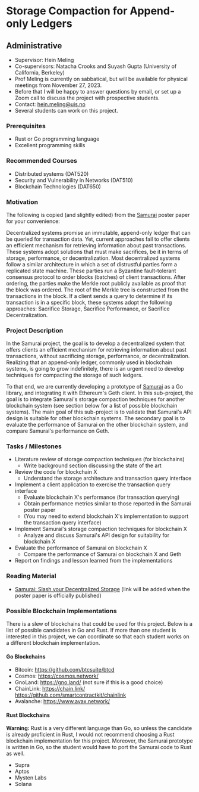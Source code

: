# Storage Compaction for Append-only Ledgers

## Administrative

- Supervisor: Hein Meling
- Co-supervisors: Natacha Crooks and Suyash Gupta (University of California, Berkeley)
- Prof Meling is currently on sabbatical, but will be available for physical meetings from November 27, 2023.
- Before that I will be happy to answer questions by email, or set up a Zoom call to discuss the project with prospective students.
- Contact: <hein.meling@uis.no>
- Several students can work on this project.

### Prerequisites

- Rust or Go programming language
- Excellent programming skills

### Recommended Courses

- Distributed systems (DAT520)
- Security and Vulnerability in Networks (DAT510)
- Blockchain Technologies (DAT650)

### Motivation

The following is copied (and slightly edited) from the [Samurai][1] poster paper for your convenience:

Decentralized systems promise an immutable, append-only ledger that can be queried for transaction data.
Yet, current approaches fail to offer clients an efficient mechanism for retrieving information about past transactions.
These systems adopt solutions that must make sacrifices, be it in terms of storage, performance, or decentralization.
Most decentralized systems follow a similar architecture in which a set of distrustful parties form a replicated state machine.
These parties run a Byzantine fault-tolerant consensus protocol to order blocks (batches) of client transactions.
After ordering, the parties make the Merkle root publicly available as proof that the block was ordered.
The root of the Merkle tree is constructed from the transactions in the block.
If a client sends a query to determine if its transaction is in a specific block, these systems adopt the following approaches:
Sacrifice Storage, Sacrifice Performance, or Sacrifice Decentralization.

### Project Description

In the Samurai project, the goal is to develop a decentralized system that offers clients an efficient mechanism for retrieving information about past transactions, without sacrificing storage, performance, or decentralization.
Realizing that an append-only ledger, commonly used in blockchain systems, is going to grow indefinitely, there is an urgent need to develop techniques for compacting the storage of such ledgers.

To that end, we are currently developing a prototype of [Samurai][1] as a Go library, and integrating it with Ethereum's Geth client.
In this sub-project, the goal is to integrate Samurai's storage compaction techniques for another blockchain system (see section below for a list of possible blockchain systems).
The main goal of this sub-project is to validate that Samurai's API design is suitable for other blockchain systems.
The secondary goal is to evaluate the performance of Samurai on the other blockchain system, and compare Samurai's performance on Geth.

### Tasks / Milestones

- Literature review of storage compaction techniques (for blockchains)
  - Write background section discussing the state of the art
- Review the code for blockchain X
  - Understand the storage architecture and transaction query interface
- Implement a client application to exercise the transaction query interface
  - Evaluate blockchain X's performance (for transaction querying)
  - Obtain performance metrics similar to those reported in the Samurai poster paper
  - (You may need to extend blockchain X's implementation to support the transaction query interface)
- Implement Samurai's storage compaction techniques for blockchain X
  - Analyze and discuss Samurai's API design for suitability for blockchain X
- Evaluate the performance of Samurai on blockchain X
  - Compare the performance of Samurai on blockchain X and Geth
- Report on findings and lesson learned from the implementations

### Reading Material

- [Samurai: Slash your Decentralized Storage][1] (link will be added when the poster paper is officially published)

### Possible Blockchain Implementations

There is a slew of blockchains that could be used for this project.
Below is a list of possible candidates in Go and Rust.
If more than one student is interested in this project, we can coordinate so that each student works on a different blockchain implementation.

#### Go Blockchains

- Bitcoin: <https://github.com/btcsuite/btcd>
- Cosmos: <https://cosmos.network/>
- GnoLand: <https://gno.land/> (not sure if this is a good choice)
- ChainLink: <https://chain.link/>  <https://github.com/smartcontractkit/chainlink>
- Avalanche: <https://www.avax.network/>

#### Rust Blockchains

**Warning:** Rust is a very different language than Go, so unless the candidate is already proficient in Rust, I would not recommend choosing a Rust blockchain implementation for this project.
Moreover, the Samurai prototype is written in Go, so the student would have to port the Samurai code to Rust as well.

- Supra
- Aptos
- Mysten Labs
- Solana

[1]: https://github.com/relab/thesis-proposals/2024/samurai-poster.pdf
